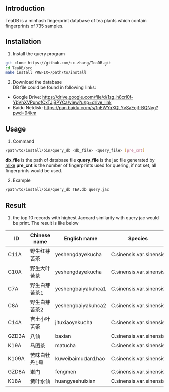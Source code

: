 ## Introduction
TeaDB is a minhash fingerprint database of tea plants which contain fingerprints of 735 samples.

## Installation
1. Install the query program
```bash
git clone https://github.com/sc-zhang/TeaDB.git
cd TeaDB/src
make install PREFIX=/path/to/install
```

2. Download the database  
DB file could be found in following links:  
- Google Drive: https://drive.google.com/file/d/1zg_h8crl0f-YbVhXVPunofCxTJjBPYCa/view?usp=drive_link
- Baidu Netdisk: https://pan.baidu.com/s/1nEWYqXQLYvSaEojf-BQNyg?pwd=94km

## Usage
1. Command
```bash
/path/to/install/bin/query_db <db_file> <query_file> [pre_cnt]
```
**db_file** is the path of database file
**query_file** is the jac file generated by [mike](https://github.com/Argonum-Clever2/mike)
**pre_cnt** is the number of fingerprints used for quering, if not set, all fingerprints would be used.

2. Example
```bash
/path/to/install/bin/query_db TEA.db query.jac
```

## Result
1. the top 10 records with highest Jaccard similarity with query jac would be print. The result is like below

|ID|Chinese name|English name|Species|Group|Country|Area|Similarity|
|---|---|---|---|---|---|---|---|
|C11A|野生红芽苦茶|yeshengdayekucha|C.sinensis.var.sinensis|CSS.G1|China|Fujian|1|
|C10A|野生大叶苦茶|yeshengdayekucha|C.sinensis.var.sinensis|CSS.G1|China|Fujian|0.357936|
|C7A|野生白芽苦茶1|yeshengbaiyakuhca1|C.sinensis.var.sinensis|CSS.G1|China|Fujian|0.314573|
|C8A|野生白芽苦茶2|yeshengbaiyakuhca2|C.sinensis.var.sinensis|CSS.G1|China|Fujian|0.314535|
|C14A|吉土小叶苦茶|jituxiaoyekucha|C.sinensis.var.sinensis|CSS.G1|China|Guangdong|0.292489|
|GZD3A|八仙|baxian|C.sinensis.var.sinensis|CSS.G1|China|Fujian|0.28172|
|K19A|马图茶|matucha|C.sinensis.var.sinensis|CSS.G1|China|Guangdong|0.280125|
|K109A|苦味白牡丹1号|kuweibaimudan1hao|C.sinensis.var.sinensis|CSS.G1|China|Fujian|0.279485|
|GZD8A|輋门|fengmen|C.sinensis.var.sinensis|CSS.G1|China|Guangdong|0.275496|
|K18A|黄叶水仙|huangyeshuixian|C.sinensis.var.sinensis|CSS.G1|China|Fujian|0.271065|
